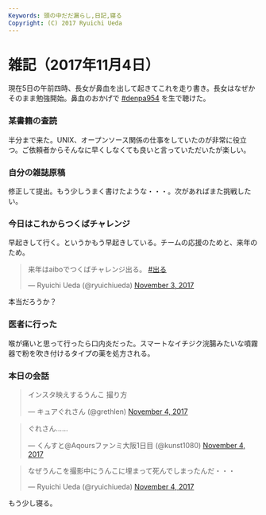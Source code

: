```yaml
---
Keywords: 頭の中だだ漏らし,日記,寝る
Copyright: (C) 2017 Ryuichi Ueda
---
```


# 雑記（2017年11月4日）

現在5日の午前四時、長女が鼻血を出して起きてこれを走り書き。長女はなぜかそのまま勉強開始。鼻血のおかげで [#denpa954](https://t.co/J9fHgXlOZL) を生で聴けた。

### 某書籍の査読

半分まで来た。UNIX、オープンソース関係の仕事をしていたのが非常に役立つ。ご依頼者からそんなに早くしなくても良いと言っていただいたが楽しい。

### 自分の雑誌原稿

修正して提出。もう少しうまく書けたような・・・。次があればまた挑戦したい。


### 今日はこれからつくばチャレンジ

早起きして行く。というかもう早起きしている。チームの応援のためと、来年のため。

<blockquote class="twitter-tweet"><p lang="ja" dir="ltr">来年はaiboでつくばチャレンジ出る。 <a href="https://twitter.com/hashtag/%E5%87%BA%E3%82%8B?src=hash&amp;ref_src=twsrc%5Etfw">#出る</a></p>&mdash; Ryuichi Ueda (@ryuichiueda) <a href="https://twitter.com/ryuichiueda/status/926323125444153344?ref_src=twsrc%5Etfw">November 3, 2017</a></blockquote> <script async src="https://platform.twitter.com/widgets.js" charset="utf-8"></script>

本当だろうか？

### 医者に行った

喉が痛いと思って行ったら口内炎だった。スマートなイチジク浣腸みたいな噴霧器で粉を吹き付けるタイプの薬を処方される。

### 本日の会話

<blockquote class="twitter-tweet"><p lang="ja" dir="ltr">インスタ映えするうんこ 撮り方</p>&mdash; キュアぐれさん (@grethlen) <a href="https://twitter.com/grethlen/status/926701174962642944?ref_src=twsrc%5Etfw">November 4, 2017</a></blockquote> <script async src="https://platform.twitter.com/widgets.js" charset="utf-8"></script>

<blockquote class="twitter-tweet"><p lang="ja" dir="ltr">ぐれさん……</p>&mdash; くんすと@Aqoursファンミ大阪1日目 (@kunst1080) <a href="https://twitter.com/kunst1080/status/926704756302651392?ref_src=twsrc%5Etfw">November 4, 2017</a></blockquote> <script async src="https://platform.twitter.com/widgets.js" charset="utf-8"></script>

<blockquote class="twitter-tweet"><p lang="ja" dir="ltr">なぜうんこを撮影中にうんこに埋まって死んでしまったんだ・・・</p>&mdash; Ryuichi Ueda (@ryuichiueda) <a href="https://twitter.com/ryuichiueda/status/926705138873417728?ref_src=twsrc%5Etfw">November 4, 2017</a></blockquote> <script async src="https://platform.twitter.com/widgets.js" charset="utf-8"></script>


もう少し寝る。

